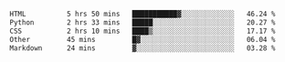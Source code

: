 <!--START_SECTION:waka-->

```txt
HTML          5 hrs 50 mins   ███████████▓░░░░░░░░░░░░░   46.24 %
Python        2 hrs 33 mins   █████░░░░░░░░░░░░░░░░░░░░   20.27 %
CSS           2 hrs 10 mins   ████▒░░░░░░░░░░░░░░░░░░░░   17.17 %
Other         45 mins         █▓░░░░░░░░░░░░░░░░░░░░░░░   06.04 %
Markdown      24 mins         ▓░░░░░░░░░░░░░░░░░░░░░░░░   03.28 %
```

<!--END_SECTION:waka-->
